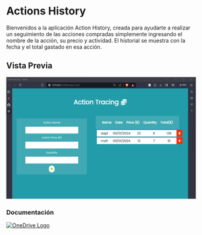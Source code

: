 # Actions History

Bienvenidos a la aplicación Action History, creada para ayudarte a realizar un seguimiento de las acciones compradas simplemente ingresando el nombre de la acción, su precio y actividad. El historial se muestra con la fecha y el total gastado en esa acción. 

## Vista Previa
<img src="https://github.com/DaColcha/actions-history/blob/99f80aa8d4eacffe1e9fbdc3c053288b740dc4c0/VistaPrevia/page.png" alt="OneDrive Logo" width="650px" />

### Documentación
<a href ="https://epnecuador-my.sharepoint.com/:f:/g/personal/dario_charro_epn_edu_ec/EqIlCgiq4_dKr4_8AkhKAggBGJPONSf3ID_ySNIF_bwxjw?e=PTnujY" target = "_blank"> <img src="https://img.shields.io/badge/OneDrive-0078D4.svg?style=for-the-badge&logo=microsoftonedrive&logoColor=white" alt="OneDrive Logo" width="100px" /></a>
